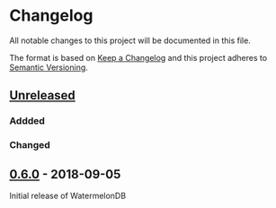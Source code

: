 # Changelog
All notable changes to this project will be documented in this file.

The format is based on [Keep a Changelog](http://keepachangelog.com/en/1.0.0/)
and this project adheres to [Semantic Versioning](http://semver.org/spec/v2.0.0.html).

## [Unreleased]

### Addded

### Changed

## [0.6.0] - 2018-09-05

Initial release of WatermelonDB

[Unreleased]: https://github.com/nozbe/watermelondb/compare/v0.6.0...HEAD
[0.6.0]: https://github.com/nozbe/watermelondb/compare/9f8f79a924c6a8d17fb90406f6ce672a68e79779...v0.6.0

